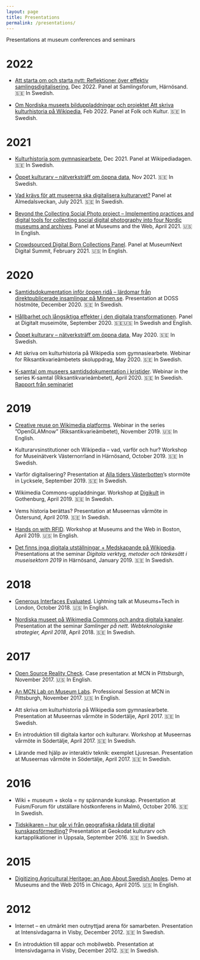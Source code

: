 ```yaml
---
layout: page
title: Presentations
permalink: /presentations/
---
```


Presentations at museum conferences and seminars

# 2022

* [Att starta om och starta nytt: Reflektioner över effektiv samlingsdigitalisering](https://www.raa.se/evenemang-och-upplevelser/vara-andra-seminarier-och-konferenser/samlingsforum/samlingsforum-2022/), Dec 2022. Panel at Samlingsforum, Härnösand. 🇸🇪 In Swedish.

* [Om Nordiska museets bilduppladdningar och projektet Att skriva kulturhistoria på Wikipedia](https://folkochkultur.hypersay.events), Feb 2022. Panel at Folk och Kultur. 🇸🇪 In Swedish.

# 2021

* [Kulturhistoria som gymnasiearbete](https://www.youtube.com/watch?v=-ohZGjvqEn4), Dec 2021. Panel at Wikipediadagen. 🇸🇪 In Swedish.

* [Öppet kulturarv – nätverksträff om öppna data](https://www.digisam.se/oppet-kulturarv-natverkstraff-om-oppna-data/), Nov 2021. 🇸🇪 In Swedish.

* [Vad krävs för att museerna ska digitalisera kulturarvet?](https://www.almedalsveckanplay.info/62052) Panel at Almedalsveckan, July 2021. 🇸🇪 In Swedish.

* [Beyond the Collecting Social Photo project – Implementing practices and digital tools for collecting social digital photography into four Nordic museums and archives](https://mw21.museweb.net/proposal/beyond-the-collecting-social-photo-project-implementing-practices-and-digital-tools-for-collecting-social-digital-photography-into-four-nordic-museums-and-archives/). Panel at Museums and the Web, April 2021. 🇺🇸 In English.

* [Crowdsourced Digital Born Collections Panel](https://www.museumnext.com/events/digital-museum-summit/schedule/). Panel at MuseumNext Digital Summit, February 2021. 🇺🇸 In English.

# 2020

* [Samtidsdokumentation inför öppen ridå – lärdomar från direktpublicerade insamlingar på Minnen.se](https://www.facebook.com/groups/DOSSNET/permalink/3851529521547380/). Presentation at DOSS höstmöte, December 2020. 🇸🇪 In Swedish.

* [Hållbarhet och långsiktiga effekter i den digitala transformationen](https://www.raa.se/evenemang-och-upplevelser/kalenderhandelser/digitalt-museimote/). Panel at Digitalt museimöte, September 2020. 🇸🇪🇺🇸 In Swedish and English.

* [Öppet kulturarv – nätverksträff om öppna data](http://www.digisam.se/oppet-kulturarv-natverkstraff-om-oppna-data/), May 2020. 🇸🇪 In Swedish.

* Att skriva om kulturhistoria på Wikipedia som gymnasiearbete. Webinar for Riksantikvarieämbetets skoluppdrag, May 2020. 🇸🇪 In Swedish.

* [K-samtal om museers samtidsdokumentation i kristider](https://www.raa.se/evenemang-och-upplevelser/vara-andra-seminarier-och-konferenser/k-samtal/samtidsdokumentation-av-coronakrisen/). Webinar in the series K-samtal (Riksantikvarieämbetet), April 2020. 🇸🇪 In Swedish. [Rapport från seminariet](https://www.raa.se/omvarld-och-insikt/samtidsdokumentation-i-kristider/)

# 2019

* [Creative reuse on Wikimedia platforms](https://www.youtube.com/watch?v=mE_VViu1bUA&list=PLKrB8_QR_fyGsi_4LVaEoKI-w-2QiAJ1V). Webinar in the series ”OpenGLAMnow” (Riksantikvarieämbetet), November 2019. 🇺🇸 In English.

* Kulturarvsinstitutioner och Wikipedia – vad, varför och hur? Workshop for Museinätverk Västernorrland in Härnösand, October 2019. 🇸🇪 In Swedish.

* Varför digitalisering? Presentation at [Alla tiders Västerbotten](http://allatidersvasterbotten.se)’s stormöte in Lycksele, September 2019. 🇸🇪 In Swedish.

* Wikimedia Commons-uppladdningar. Workshop at [Digikult](http://www.digikult.se/) in Gothenburg, April 2019. 🇸🇪 In Swedish.

* Vems historia berättas? Presentation at Museernas vårmöte in Östersund, April 2019. 🇸🇪 In Swedish.

* [Hands on with RFID](https://mw19.mwconf.org/proposal/hands-on-with-rfid/). Workshop at Museums and the Web in Boston, April 2019. 🇺🇸 In English.

* [Det finns inga digitala utställningar + Medskapande på Wikipedia](https://sites.google.com/view/museinatverkvasternorrland/startsida). Presentations at the seminar *Digitala verktyg, metoder och tänkesätt i museisektorn 2019* in Härnösand, January 2019. 🇸🇪 In Swedish.

# 2018

* [Generous Interfaces Evaluated](http://www.museumscomputergroup.org.uk/events/museumstech2018/). Lightning talk at Museums+Tech in London, October 2018. 🇺🇸 In English.

* [Nordiska museet på Wikimedia Commons och andra digitala kanaler](http://nasjonalmuseet.no/no/utstillinger_og_aktiviteter/arrangementer/nasjonalgalleriet/Seminar%232V2018%3A+Samlinger+på+nett.+Webteknologiske+strategier.b7C_wJHS3e.ips). Presentation at the seminar *Samlinger på nett. Webteknologiske strategier, April 2018*, April 2018. 🇸🇪 In Swedish.

# 2017

* [Open Source Reality Check](https://conference.mcn.edu/profile.cfm?profile_name=session&master_key=51947569-0816-D127-AB51-23ABF63F3198&page_key=&xtemplate&userLGNKEY=0). Case presentation at MCN in Pittsburgh, November 2017. 🇺🇸 In English.

* [An MCN Lab on Museum Labs](http://conference.mcn.edu/2017/profile.cfm?profile_name=session&master_key=518ED9E1-BA3C-E5CF-BAF0-9E8A7E93C9CE&page_key=0244AE70-CFED-1DEC-42AB-9041A6F4885D&xtemplate&userLGNKEY=0). Professional Session at MCN in Pittsburgh, November 2017. 🇺🇸 In English.

* Att skriva om kulturhistoria på Wikipedia som gymnasiearbete. Presentation at Museernas vårmöte in Södertälje, April 2017. 🇸🇪 In Swedish.

* En introduktion till digitala kartor och kulturarv. Workshop at Museernas vårmöte in Södertälje, April 2017. 🇸🇪 In Swedish.

* Lärande med hjälp av interaktiv teknik: exemplet Ljusresan. Presentation at Museernas vårmöte in Södertälje, April 2017. 🇸🇪 In Swedish.

# 2016

* Wiki + museum + skola = ny spännande kunskap. Presentation at Fuism/Forum för utställare höstkonferens in Malmö, October 2016. 🇸🇪 In Swedish.

* [Tidskikaren – hur går vi från geografiska rådata till digital kunskapsförmedling?](https://www.slideshare.net/AronAmbrosiani/tidskikaren-hur-gr-vi-frn-geografiska-rdata-till-digital-kunskapsfrmedling) Presentation at Geokodat kulturarv och kartapplikationer in Uppsala, September 2016. 🇸🇪 In Swedish.

# 2015

* [Digitizing Agricultural Heritage: an App About Swedish Apples](http://mw2015.museumsandtheweb.com/proposal/digitizing-agricultural-heritage-an-app-about-swedish-apples/). Demo at Museums and the Web 2015 in Chicago, April 2015. 🇺🇸 In English.

# 2012

* Internet – en utmärkt men outnyttjad arena för samarbeten. Presentation at Intensivdagarna in Visby, December 2012. 🇸🇪 In Swedish.

* En introduktion till appar och mobilwebb. Presentation at Intensivdagarna in Visby, December 2012. 🇸🇪 In Swedish.